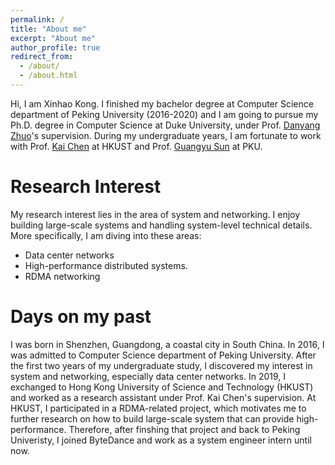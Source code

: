 ```yaml
---
permalink: /
title: "About me"
excerpt: "About me"
author_profile: true
redirect_from: 
  - /about/
  - /about.html
---
```


Hi, I am Xinhao Kong. I finished my bachelor degree at Computer Science department of Peking University (2016-2020) and I am going to pursue my Ph.D. degree in Computer Science at Duke University, under Prof. [Danyang Zhuo](https://danyangzhuo.com/)'s supervision. During my undergraduate years, I am fortunate to work with Prof. [Kai Chen](https://www.cse.ust.hk/~kaichen/) at HKUST and Prof. [Guangyu Sun](https://eecs.pku.edu.cn/info/1504/6956.htm) at PKU.

Research Interest 
======
My research interest lies in the area of system and networking. I enjoy building large-scale systems and handling system-level technical details. More specifically, I am diving into these areas: 
- Data center networks
- High-performance distributed systems.
- RDMA networking

Days on my past
======
I was born in Shenzhen, Guangdong, a coastal city in South China. In 2016, I was admitted to Computer Science department of Peking University. After the first two years of my undergraduate study, I discovered my interest in system and networking, especially data center networks. In 2019, I exchanged to Hong Kong University of Science and Technology (HKUST) and worked as a research assistant under Prof. Kai Chen's supervision. At HKUST, I participated in a RDMA-related project, which motivates me to further research on how to build large-scale system that can provide high-performance. Therefore, after finshing that project and back to Peking Univeristy, I joined ByteDance and work as a system engineer intern until now. 